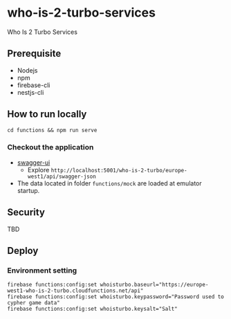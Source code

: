 # who-is-2-turbo-services
Who Is 2 Turbo Services

## Prerequisite
- Nodejs
- npm 
- firebase-cli 
- nestjs-cli

## How to run locally 

```shell script
cd functions && npm run serve
```

### Checkout the application 
 - [swagger-ui](http://localhost:5001/who-is-2-turbo/europe-west1/api/swagger/index.html)
    - Explore `http://localhost:5001/who-is-2-turbo/europe-west1/api/swagger-json`
- The data located in folder `functions/mock` are loaded at emulator startup. 
    
## Security
TBD

## Deploy

### Environment setting
```shell script
firebase functions:config:set whoisturbo.baseurl="https://europe-west1-who-is-2-turbo.cloudfunctions.net/api"
firebase functions:config:set whoisturbo.keypassword="Password used to cypher game data"
firebase functions:config:set whoisturbo.keysalt="Salt"
```
